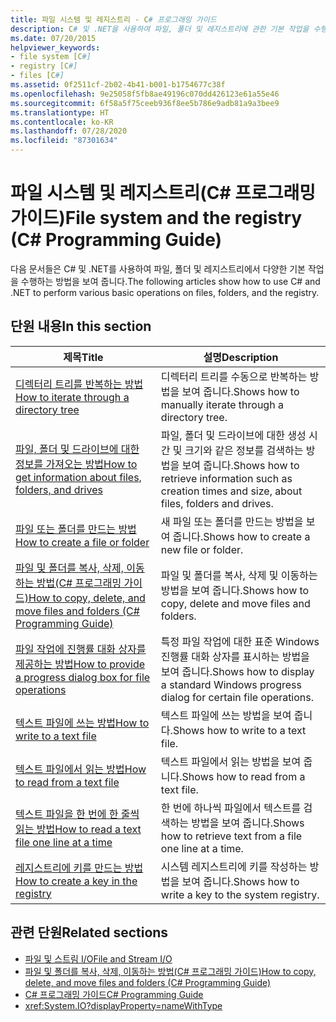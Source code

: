 ```yaml
---
title: 파일 시스템 및 레지스트리 - C# 프로그래밍 가이드
description: C# 및 .NET을 사용하여 파일, 폴더 및 레지스트리에 관한 기본 작업을 수행하는 방법을 설명하는 문서를 확인하세요.
ms.date: 07/20/2015
helpviewer_keywords:
- file system [C#]
- registry [C#]
- files [C#]
ms.assetid: 0f2511cf-2b02-4b41-b001-b1754677c38f
ms.openlocfilehash: 9e25058f5fb8ae49196c070dd426123e61a55e46
ms.sourcegitcommit: 6f58a5f75ceeb936f8ee5b786e9adb81a9a3bee9
ms.translationtype: HT
ms.contentlocale: ko-KR
ms.lasthandoff: 07/28/2020
ms.locfileid: "87301634"
---
```

# <a name="file-system-and-the-registry-c-programming-guide"></a><span data-ttu-id="4dfba-103">파일 시스템 및 레지스트리(C# 프로그래밍 가이드)</span><span class="sxs-lookup"><span data-stu-id="4dfba-103">File system and the registry (C# Programming Guide)</span></span>

<span data-ttu-id="4dfba-104">다음 문서들은 C# 및 .NET를 사용하여 파일, 폴더 및 레지스트리에서 다양한 기본 작업을 수행하는 방법을 보여 줍니다.</span><span class="sxs-lookup"><span data-stu-id="4dfba-104">The following articles show how to use C# and .NET to perform various basic operations on files, folders, and the registry.</span></span>

## <a name="in-this-section"></a><span data-ttu-id="4dfba-105">단원 내용</span><span class="sxs-lookup"><span data-stu-id="4dfba-105">In this section</span></span>

|<span data-ttu-id="4dfba-106">**제목**</span><span class="sxs-lookup"><span data-stu-id="4dfba-106">**Title**</span></span>|<span data-ttu-id="4dfba-107">**설명**</span><span class="sxs-lookup"><span data-stu-id="4dfba-107">**Description**</span></span>|
|---------------|---------------------|
|[<span data-ttu-id="4dfba-108">디렉터리 트리를 반복하는 방법</span><span class="sxs-lookup"><span data-stu-id="4dfba-108">How to iterate through a directory tree</span></span>](how-to-iterate-through-a-directory-tree.md)|<span data-ttu-id="4dfba-109">디렉터리 트리를 수동으로 반복하는 방법을 보여 줍니다.</span><span class="sxs-lookup"><span data-stu-id="4dfba-109">Shows how to manually iterate through a directory tree.</span></span>|
|[<span data-ttu-id="4dfba-110">파일, 폴더 및 드라이브에 대한 정보를 가져오는 방법</span><span class="sxs-lookup"><span data-stu-id="4dfba-110">How to get information about files, folders, and drives</span></span>](how-to-get-information-about-files-folders-and-drives.md)|<span data-ttu-id="4dfba-111">파일, 폴더 및 드라이브에 대한 생성 시간 및 크기와 같은 정보를 검색하는 방법을 보여 줍니다.</span><span class="sxs-lookup"><span data-stu-id="4dfba-111">Shows how to retrieve information such as creation times and size, about files, folders and drives.</span></span>|
|[<span data-ttu-id="4dfba-112">파일 또는 폴더를 만드는 방법</span><span class="sxs-lookup"><span data-stu-id="4dfba-112">How to create a file or folder</span></span>](how-to-create-a-file-or-folder.md)|<span data-ttu-id="4dfba-113">새 파일 또는 폴더를 만드는 방법을 보여 줍니다.</span><span class="sxs-lookup"><span data-stu-id="4dfba-113">Shows how to create a new file or folder.</span></span>|
|[<span data-ttu-id="4dfba-114">파일 및 폴더를 복사, 삭제, 이동하는 방법(C# 프로그래밍 가이드)</span><span class="sxs-lookup"><span data-stu-id="4dfba-114">How to copy, delete, and move files and folders (C# Programming Guide)</span></span>](how-to-copy-delete-and-move-files-and-folders.md)|<span data-ttu-id="4dfba-115">파일 및 폴더를 복사, 삭제 및 이동하는 방법을 보여 줍니다.</span><span class="sxs-lookup"><span data-stu-id="4dfba-115">Shows how to copy, delete and move files and folders.</span></span>|
|[<span data-ttu-id="4dfba-116">파일 작업에 진행률 대화 상자를 제공하는 방법</span><span class="sxs-lookup"><span data-stu-id="4dfba-116">How to provide a progress dialog box for file operations</span></span>](how-to-provide-a-progress-dialog-box-for-file-operations.md)|<span data-ttu-id="4dfba-117">특정 파일 작업에 대한 표준 Windows 진행률 대화 상자를 표시하는 방법을 보여 줍니다.</span><span class="sxs-lookup"><span data-stu-id="4dfba-117">Shows how to display a standard Windows progress dialog for certain file operations.</span></span>|
|[<span data-ttu-id="4dfba-118">텍스트 파일에 쓰는 방법</span><span class="sxs-lookup"><span data-stu-id="4dfba-118">How to write to a text file</span></span>](how-to-write-to-a-text-file.md)|<span data-ttu-id="4dfba-119">텍스트 파일에 쓰는 방법을 보여 줍니다.</span><span class="sxs-lookup"><span data-stu-id="4dfba-119">Shows how to write to a text file.</span></span>|
|[<span data-ttu-id="4dfba-120">텍스트 파일에서 읽는 방법</span><span class="sxs-lookup"><span data-stu-id="4dfba-120">How to read from a text file</span></span>](how-to-read-from-a-text-file.md)|<span data-ttu-id="4dfba-121">텍스트 파일에서 읽는 방법을 보여 줍니다.</span><span class="sxs-lookup"><span data-stu-id="4dfba-121">Shows how to read from a text file.</span></span>|
|[<span data-ttu-id="4dfba-122">텍스트 파일을 한 번에 한 줄씩 읽는 방법</span><span class="sxs-lookup"><span data-stu-id="4dfba-122">How to read a text file one line at a time</span></span>](how-to-read-a-text-file-one-line-at-a-time.md)|<span data-ttu-id="4dfba-123">한 번에 하나씩 파일에서 텍스트를 검색하는 방법을 보여 줍니다.</span><span class="sxs-lookup"><span data-stu-id="4dfba-123">Shows how to retrieve text from a file one line at a time.</span></span>|
|[<span data-ttu-id="4dfba-124">레지스트리에 키를 만드는 방법</span><span class="sxs-lookup"><span data-stu-id="4dfba-124">How to create a key in the registry</span></span>](how-to-create-a-key-in-the-registry.md)|<span data-ttu-id="4dfba-125">시스템 레지스트리에 키를 작성하는 방법을 보여 줍니다.</span><span class="sxs-lookup"><span data-stu-id="4dfba-125">Shows how to write a key to the system registry.</span></span>|

## <a name="related-sections"></a><span data-ttu-id="4dfba-126">관련 단원</span><span class="sxs-lookup"><span data-stu-id="4dfba-126">Related sections</span></span>

- [<span data-ttu-id="4dfba-127">파일 및 스트림 I/O</span><span class="sxs-lookup"><span data-stu-id="4dfba-127">File and Stream I/O</span></span>](../../../standard/io/index.md)
- [<span data-ttu-id="4dfba-128">파일 및 폴더를 복사, 삭제, 이동하는 방법(C# 프로그래밍 가이드)</span><span class="sxs-lookup"><span data-stu-id="4dfba-128">How to copy, delete, and move files and folders (C# Programming Guide)</span></span>](how-to-copy-delete-and-move-files-and-folders.md)
- [<span data-ttu-id="4dfba-129">C# 프로그래밍 가이드</span><span class="sxs-lookup"><span data-stu-id="4dfba-129">C# Programming Guide</span></span>](../index.md)
- <xref:System.IO?displayProperty=nameWithType>
